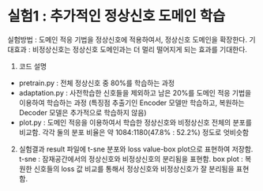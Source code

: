 # 실험1 : 추가적인 정상신호 도메인 학습
실험방법 : 도메인 적응 기법을 정상신호에 적용하여서, 정상신호 도메인을 확장한다. 
기대효과 : 비정상신호는 정상신호 도메인과는 더 멀리 떨어지게 되는 효과를 기대한다.

1. 코드 설명
- pretrain.py : 전체 정상신호 중 80%를 학습하는 과정
- adaptation.py : 사전학습한 신호들을 제외하고 남은 20%를 도메인 적응 기법을 이용하여 학습하는 과정 (특징점 추출기인 Encoder 모델만 학습하고, 복원하는 Decoder 모델은 추가적으로 학습하지 않음)
- plot.py : 도메인 적응을 이용하여서 학습한 정상신호와 비정상신호 전체의 분포를 비교함. 각각 둘의 분포 비율은 약 1084:1180(47.8% : 52.2%) 정도로 엇비슷함

2. 실험결과
   result 파일에 t-sne 분포와 loss value-box plot으로 표현하여 저장함.
   t-sne : 잠재공간에서의 정상신호와 비정상신호의 분리됨을 표현함.
   box plot : 복원한 신호들의 loss 값 비교를 통해서 정상신호와 비정상신호가 잘 분리됨을 표현함.
